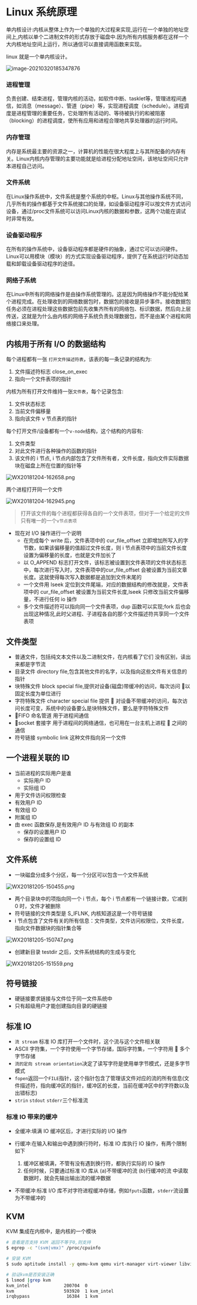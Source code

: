 # Linux 系统原理

单内核设计:内核从整体上作为一个单独的大过程来实现,运行在一个单独的地址空间上,内核以单个二进制文件的形式存放于磁盘中.因为所有内核服务都在这样一个大内核地址空间上运行，所以通信可以直接调用函数来实现。

linux 就是一个单内核设计。

![image-20210320185347876](https://img.codekissyoung.com/2021/03/20/7080563e0710082abfe7430d174df0d3.png)

### 进程管理

负责创建、结束进程，管理内核的活动，如软件中断、tasklet等，管理进程间通信，如消息（message）、管道（pipe）等，实现进程调度（schedule）。进程调度是进程管理的重要任务，它处理所有活动的、等待被执行的和被阻塞（blocking）的进程调度，使所有应用和进程合理地共享处理器的运行时间。

### 内存管理

内存是系统最主要的资源之一，计算机的性能在很大程度上与其所配备的内存有关。Linux内核内存管理的主要功能就是给进程分配地址空间，该地址空间只允许本进程自己访问。

### 文件系统

在Linux操作系统中，文件系统是整个系统的中枢。Linux与其他操作系统不同，几乎所有的操作都基于文件系统接口的处理，如设备驱动程序可以按文件方式访问设备，通过/proc文件系统可以访问Linux内核的数据和参数，这两个功能在调试时非常有效。

### 设备驱动程序

在所有的操作系统中，设备驱动程序都是硬件的抽象，通过它可以访问硬件。Linux可以用模块（模块）的方式实现设备驱动程序，提供了在系统运行时动态加载和卸载设备驱动程序的途径。

### 网络子系统

在Linux中所有的网络操作是由操作系统管理的。这是因为网络操作不能分配给某个进程完成。在处理收到的网络数据包时，数据包的接收是异步事件。接收数据包任务必须在进程处理这些数据包前先收集齐所有的网络包、标识数据，然后向上层传送，这就是为什么由内核的网络子系统负责处理数据包，而不是由某个进程和网络接口来处理。

## 内核用于所有 I/O 的数据结构

每个进程都有一张 `打开文件描述符表`，该表的每一条记录的结构为:

1. 文件描述符标志 close_on_exec
1. 指向一个文件表项的指针

内核为所有打开文件维持一张`文件表`，每个记录包含:

1. 文件状态标志
1. 当前文件偏移量
1. 指向该文件 v 节点表的指针

每个打开文件/设备都有一个`v-node`结构，这个结构的内容有:

1. 文件类型
1. 对此文件进行各种操作的函数的指针
1. 该文件的 i 节点, i 节点内部包含了文件所有者，文件长度，指向文件实际数据块在磁盘上所在位置的指针等

![WX20181204-162658.png](https://i.loli.net/2018/12/04/5c063aa9c2a30.png)

两个进程打开同一个文件

![WX20181204-162945.png](https://i.loli.net/2018/12/04/5c063b0e36962.png)

> 打开该文件的每个进程都获得各自的一个文件表项，但对于一个给定的文件只有唯一的一个`v节点表项`

- 现在对 I/O 操作进行一个说明
  - 在完成每个 write 后，文件表项中的 cur_file_offset 立即增加所写入的字节数，如果该偏移量的值超过文件长度，则 i 节点表项中的当前文件长度设置为偏移量的长度，也就是文件加长了
  - 以 O_APPEND 标志打开文件，该标志被设置到文件表项的文件状态标志中，每次进行写入时，文件表项中的cur_file_offset 会被设置为当前文章长度。这就使得每次写入数据都是追加到文件末尾的
  - 一个文件用 lseek 定位到文件尾端，对应的数据结构的修改就是，文件表项中的 cur_file_offset 被设置为当前文件长度,lseek 只修改当前文件偏移量，不进行任何 io 操作
  - 多个文件描述符可以指向同一个文件表项，dup 函数可以实现;fork 后也会出现这种情况,此时父进程、子进程各自的那个文件描述符共享同一个文件表项

## 文件类型

- 普通文件，包括纯文本文件以及二进制文件，在内核看了它们 没有区别，读出来都是字节流
- 目录文件 directory file,包含其他文件的名字，以及指向这些文件有关信息的指针
- 块特殊文件 block special file,提供对设备(磁盘)带缓冲的访问，每次访问  以固定长度为单位进行
- 字符特殊文件 character special file 提供  对设备不带缓冲的访问，每次访问长度可变，系统中的设备要么是块特殊文件，要么是字符特殊文件
- FIFO 命名管道 用于进程间通信
- socket 套接字 用于进程间的网络通信，也可用在一台主机上进程  之间的通信
- 符号链接 symbolic link 这种文件指向另一个文件

## 一个进程关联的 ID

- 当前进程的实际用户是谁
  - 实际用户 ID
  - 实际组 ID
-  用于文件访问权限检查
  - 有效用户 ID
  - 有效组 ID
  - 附属组 ID
- 由 exec 函数保存,是有效用户 ID 与有效组 ID 的副本
  - 保存的设置用户 ID
  - 保存的设置组 ID

## 文件系统

- 一块磁盘分成多个分区，每一个分区可以包含一个文件系统

![WX20181205-150455.png](https://i.loli.net/2018/12/05/5c0778ca2effd.png)

- 两个目录块中的项指向同一个 i 节点，每个 i 节点都有一个链接计数，它减到 0 时，文件才被删除
- 符号链接的文件类型是 S_IFLNK, 内核知道这是一个符号链接
- i 节点包含了文件有关的所有信息：文件类型，文件访问权限位，文件长度，指向文件数据块的指针集合等

![WX20181205-150747.png](https://i.loli.net/2018/12/05/5c077952109ae.png)

- 创建新目录 testdir 之后，文件系统结构的生成与变化

![WX20181205-151559.png](https://i.loli.net/2018/12/05/5c077b410745e.png)

## 符号链接

- 硬链接要求链接与文件位于同一文件系统中
- 只有超级用户才能创建指向目录的硬链接

## 标准 IO

- `流 stream` 标准 IO 库打开一个文件时，这个流与这个文件相关联
- ASCII 字符集，一个字符使用一个字节存储，国际字符集，一个字符用  多个字节存储
- `流的定向 stream orientation`决定了读写字符是使用单字节模式，还是多字节模式
- `fopen`返回一个`FILE`指针，这个指针包含了管理该文件对应的流的所有信息(文件描述符，指向缓冲区的指针，缓冲区的长度，当前在缓冲区中的字符数以及出错标志)
- `strin` `stdout` `stderr`三个标准流

### 标准 IO 带来的缓冲

- 全缓冲:填满 IO 缓冲区后，才进行实际的 I/O 操作
- 行缓冲:在输入和输出中遇到换行符时，标准 IO 库执行 IO 操作，有两个限制如下

  1. 缓冲区被填满，不管有没有遇到换行符，都执行实际的 IO 操作
  1. 任何时候，只要通过标准 IO 库从 (a)不带缓冲的流 (b)行缓冲的流 中读取数据时，就会先输出输出流的缓冲数据

- 不带缓冲:标准 I/O 库不对字符进程缓冲存储，例如`fputs`函数，`stderr`流设置为不带缓冲的

## KVM

KVM 集成在内核中，是内核的一个模块

```bash
# 查看是否支持 KVM 返回不等于0,则支持
$ egrep -c "(svm|vmx)" /proc/cpuinfo

# 安装 KVM
$ sudo aptitude install -y qemu-kvm qemu virt-manager virt-viewer libvirt-bin bridge-utils

# 验证kvm是否安装正确
$ lsmod |grep kvm
kvm_intel             200704  0
kvm                   593920  1 kvm_intel
irqbypass              16384  1 kvm
```
